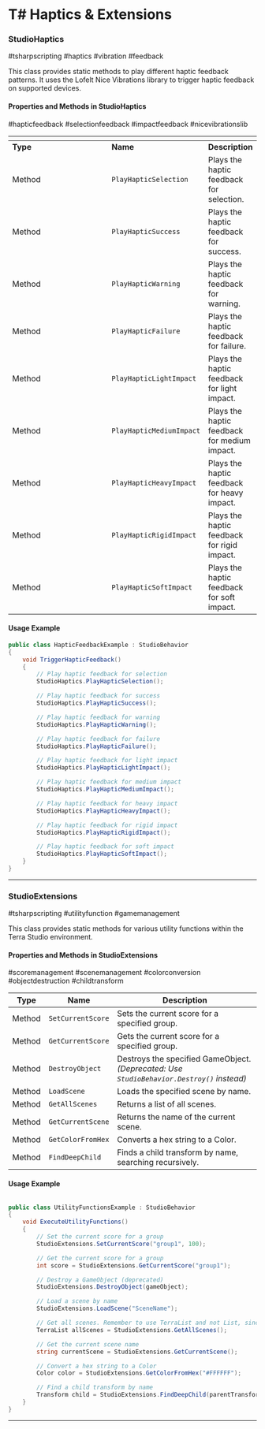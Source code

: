 # T# Haptics & Extensions

### **StudioHaptics**
#tsharpscripting #haptics #vibration #feedback

This class provides static methods to play different haptic feedback patterns. It uses the Lofelt Nice Vibrations library to trigger haptic feedback on supported devices.

#### Properties and Methods in StudioHaptics
#hapticfeedback #selectionfeedback #impactfeedback #nicevibrationslib

<table data-header-hidden><thead><tr><th width="209"></th><th></th><th></th></tr></thead><tbody><tr><td><strong>Type</strong></td><td><strong>Name</strong></td><td><strong>Description</strong></td></tr><tr><td>Method</td><td><code>PlayHapticSelection</code></td><td>Plays the haptic feedback for selection.</td></tr><tr><td>Method</td><td><code>PlayHapticSuccess</code></td><td>Plays the haptic feedback for success.</td></tr><tr><td>Method</td><td><code>PlayHapticWarning</code></td><td>Plays the haptic feedback for warning.</td></tr><tr><td>Method</td><td><code>PlayHapticFailure</code></td><td>Plays the haptic feedback for failure.</td></tr><tr><td>Method</td><td><code>PlayHapticLightImpact</code></td><td>Plays the haptic feedback for light impact.</td></tr><tr><td>Method</td><td><code>PlayHapticMediumImpact</code></td><td>Plays the haptic feedback for medium impact.</td></tr><tr><td>Method</td><td><code>PlayHapticHeavyImpact</code></td><td>Plays the haptic feedback for heavy impact.</td></tr><tr><td>Method</td><td><code>PlayHapticRigidImpact</code></td><td>Plays the haptic feedback for rigid impact.</td></tr><tr><td>Method</td><td><code>PlayHapticSoftImpact</code></td><td>Plays the haptic feedback for soft impact.</td></tr></tbody></table>

#### Usage Example

```csharp
public class HapticFeedbackExample : StudioBehavior
{
    void TriggerHapticFeedback()
    {
        // Play haptic feedback for selection
        StudioHaptics.PlayHapticSelection();

        // Play haptic feedback for success
        StudioHaptics.PlayHapticSuccess();

        // Play haptic feedback for warning
        StudioHaptics.PlayHapticWarning();

        // Play haptic feedback for failure
        StudioHaptics.PlayHapticFailure();

        // Play haptic feedback for light impact
        StudioHaptics.PlayHapticLightImpact();

        // Play haptic feedback for medium impact
        StudioHaptics.PlayHapticMediumImpact();

        // Play haptic feedback for heavy impact
        StudioHaptics.PlayHapticHeavyImpact();

        // Play haptic feedback for rigid impact
        StudioHaptics.PlayHapticRigidImpact();

        // Play haptic feedback for soft impact
        StudioHaptics.PlayHapticSoftImpact();
    }
}
```

***

### **StudioExtensions**
#tsharpscripting #utilityfunction #gamemanagement

This class provides static methods for various utility functions within the Terra Studio environment.

#### Properties and Methods in StudioExtensions
#scoremanagement #scenemanagement #colorconversion #objectdestruction #childtransform

| **Type** | **Name**          | **Description**                                                                           |
| -------- | ----------------- | ----------------------------------------------------------------------------------------- |
| Method   | `SetCurrentScore` | Sets the current score for a specified group.                                             |
| Method   | `GetCurrentScore` | Gets the current score for a specified group.                                             |
| Method   | `DestroyObject`   | Destroys the specified GameObject. _(Deprecated: Use `StudioBehavior.Destroy()` instead)_ |
| Method   | `LoadScene`       | Loads the specified scene by name.                                                        |
| Method   | `GetAllScenes`    | Returns a list of all scenes.                                                             |
| Method   | `GetCurrentScene` | Returns the name of the current scene.                                                    |
| Method   | `GetColorFromHex` | Converts a hex string to a Color.                                                         |
| Method   | `FindDeepChild`   | Finds a child transform by name, searching recursively.                                   |

#### Usage Example

```csharp

public class UtilityFunctionsExample : StudioBehavior
{
    void ExecuteUtilityFunctions()
    {
        // Set the current score for a group
        StudioExtensions.SetCurrentScore("group1", 100);

        // Get the current score for a group
        int score = StudioExtensions.GetCurrentScore("group1");

        // Destroy a GameObject (deprecated)
        StudioExtensions.DestroyObject(gameObject);

        // Load a scene by name
        StudioExtensions.LoadScene("SceneName");

        // Get all scenes. Remember to use TerraList and not List, since List is not supported
        TerraList allScenes = StudioExtensions.GetAllScenes();

        // Get the current scene name
        string currentScene = StudioExtensions.GetCurrentScene();

        // Convert a hex string to a Color
        Color color = StudioExtensions.GetColorFromHex("#FFFFFF");

        // Find a child transform by name
        Transform child = StudioExtensions.FindDeepChild(parentTransform, "ChildName");
    }
}
```

***
